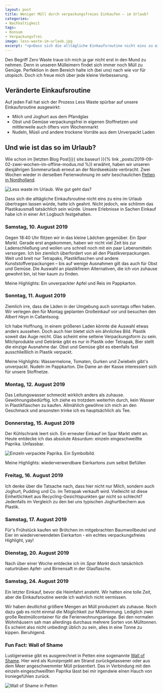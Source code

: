 ```yaml
---
layout: post
title: Weniger Müll durch verpackungsfreies Einkaufen – im Urlaub?
categories:
- Nachhaltigkeit
tags:
- Konsum
- Verpackungsfrei
image: less-waste-im-urlaub.jpg
excerpt: "<p>Dass sich die alltägliche Einkaufsroutine nicht eins zu eins im Urlaub übertragen lassen würde, hatte ich geahnt. Nicht jedoch, wie schlimm das Plastikausmaß tatsächlich sein würde. Ein kleines Logbuch.</p>"
---
```


Den Begriff Zero Waste traue ich mich ja gar nicht erst in den Mund zu nehmen.
Denn in unseren Mülleimern findet sich immer noch Müll zu Genüge. Perfektion in
dem Bereich halte ich (bei uns) nach wie vor für utopisch. Doch ich freue mich
über jede kleine Verbesserung.

## Veränderte Einkaufsroutine

Auf jeden Fall hat sich der Prozess Less Waste spürbar auf unsere Einkaufsroutine
ausgewirkt:

* Milch und Joghurt aus dem Pfandglas
* Obst und Gemüse verpackungsfrei in eigenen Stoffnetzen und mittlerweile auch
  öfters vom Wochenmarkt
* Nudeln, Müsli und andere trockene Vorräte aus dem Unverpackt Laden

## Und wie ist das so im Urlaub?

Wie schon im [letzten Blog Post]({{ site.baseurl }}{% link _posts/2019-09-02-zwei-wochen-im-offline-modus.md %}) erwähnt, haben wir unseren diesjährigen Sommerurlaub erneut
an der Nordseeküste verbracht. Zwei Wochen wieder in derselben Ferienwohnung im
sehr beschaulichen
[Petten in Nordholland](https://www.google.com/maps/place/Petten,+Niederlande/@52.7621277,4.6514279,14z/data=!3m1!4b1!4m5!3m4!1s0x47cf5b24154dec07:0x6582129561329bfe!8m2!3d52.7645968!4d4.6615332).

![Less waste im Urlaub. Wie gut geht das?]({{site.baseurl}}/assets/img/posts/less-waste-im-urlaub.jpg)

Dass sich die alltägliche Einkaufsroutine nicht eins zu eins im Urlaub
übertragen lassen würde, hatte ich geahnt. Nicht jedoch, wie schlimm das
Plastikausmaß tatsächlich sein würde. Unsere Erlebnisse in Sachen Einkauf habe
ich in einer Art Logbuch festgehalten.

### Samstag, 10. August 2019

Gegen 18:40 Uhr flitzen wir in das kleine Lädchen gegenüber. Ein *Spar Markt*.
Gerade erst angekommen, haben wir nicht viel Zeit bis zur Ladenschließung und
wollen uns schnell noch mit ein paar Lebensmitteln versorgen. Ich bin ziemlich
überfordert von all den Plastikverpackungen. Weit und breit nur Tetrapaks,
Plastikflaschen und andere Kunststoffverpackungen – bis auf wenige Ausnahmen
gilt das auch für Obst und Gemüse. Die Auswahl an plastikfreien Alternativen,
die ich von zuhause gewohnt bin, ist hier kaum zu finden.

Meine Highlights: Ein unverpackter Apfel und Reis im Pappkarton.

### Sonntag, 11. August 2019

Ziemlich irre, dass die Läden in der Umgebung auch sonntags offen haben. Wir
verlegen den für Montag geplanten Großeinkauf vor und besuchen den *Albert Heyn*
in Callantsoog.

Ich habe Hoffnung, in einem größeren Laden könnte die Auswahl etwas anders
aussehen. Doch auch hier bietet sich ein ähnliches Bild. Plastik soweit das Auge
reicht. Glas scheint eine seltene Verpackungsform zu sein. Milchprodukte und
Getränke gibt es nur in Plastik oder Tetrapak, Bier stellt die einzige Ausnahme
dar. Obst und Gemüse gibt es ebenfalls fast ausschließlich in Plastik verpackt.

Meine Highlights: Wassermelone, Tomaten, Gurken und Zwiebeln gibt's unverpackt.
Nudeln im Pappkarton. Die Dame an der Kasse interessiert sich für unsere
Stoffnetze.

### Montag, 12. August 2019

Das Leitungswasser schmeckt wirklich anders als zuhause. Gewöhnungsbedürftig.
Ich ziehe es trotzdem weiterhin durch, kein Wasser in Plastikflaschen zu kaufen.
Allmählich gewöhne ich mich an den Geschmack und ansonsten trinke ich es
hauptsächlich als Tee.

### Donnerstag, 15. August 2019

Der Kühlschrank leert sich. Ein erneuter Einkauf im Spar Markt steht an. Heute
entdecke ich das absolute Absurdum: einzeln eingeschweißte Paprika. Unfassbar.

![Einzeln verpackte Paprika. Ein Symbolbild.]({{site.baseurl}}/assets/img/posts/paprika-einzeln-verpackt.jpg)

Meine Highlights: wiederverwendbare Eierkartons zum selbst Befüllen

### Freitag, 16. August 2019

Ich denke über die Tatsache nach, dass hier nicht nur Milch, sondern auch
Joghurt, Pudding und Co. im Tetrapak verkauft wird. Vielleicht ist diese
Einheitlichkeit aus Recycling-Gesichtspunkten gar nicht so schlecht? Jedenfalls
im Vergleich zu den bei uns typischen Joghurtbechern aus Plastik.

### Samstag, 17. August 2019

Für's Frühstück kaufen wir Brötchen im mitgebrachten Baumwollbeutel und Eier im
wiederverwendeten Eierkarton - ein echtes verpackungsfreies Highlight, yay!

### Dienstag, 20. August 2019

Nach über einer Woche entdecke ich im *Spar Markt* doch tatsächlich naturtrüben
Apfel- und Birnensaft in der Glasflasche.

### Samstag, 24. August 2019

Ein letzter Einkauf, bevor die Heimfahrt ansteht. Wir hatten eine tolle Zeit,
aber die Einkaufsroutine werde ich wahrlich nicht vermissen.

Wir haben deutlichst größere Mengen an Müll produziert als zuhause. Noch dazu
gab es nicht einmal die Möglichkeit zur Mülltrennung. Lediglich zwei große
Restmüllcontainer für die Ferienwohnungsanlage. Bei den normalen Wohnhäusern sah
man allerdings durchaus mehrere Sorten von Mülltonnen. Es scheint also nicht
unbedingt üblich zu sein, alles in eine Tonne zu kippen. Beruhigend.

### Fun Fact: Wall of Shame

Lustigerweise gibt es ausgerechnet in Petten eine sogenannte [Wall of Shame](https://www.google.com/search?q=petten+wall+of+shame&client=ms-android-samsung&prmd=imnv&source=lnms&tbm=isch&sa=X&ved=2ahUKEwjy9LrEyL7kAhUFUlAKHS0sBkYQ_AUoAXoECA0QAQ&cshid=1567854388725&biw=360&bih=612).
Hier wird als Kunstprojekt am Strand zurückgelassener oder aus dem Meer
angeschwemmter Müll präsentiert. Das in Verbindung mit den einzeln
eingeschweißten Paprika lässt bei mir irgendwie einen Hauch von Ironiegefühlen
zurück.

![Wall of Shame in Petten]({{site.baseurl}}/assets/img/posts/wall-of-shame-petten.jpg)
